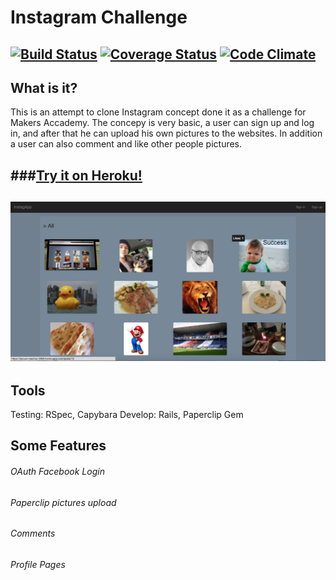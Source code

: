 Instagram Challenge
===================

[![Build Status](https://travis-ci.org/armi1189/instagram-challenge.svg?branch=master)](https://travis-ci.org/armi1189/instagram-challenge) [![Coverage Status](https://coveralls.io/repos/armi1189/instagram-challenge/badge.svg)](https://coveralls.io/r/armi1189/instagram-challenge) [![Code Climate](https://codeclimate.com/github/armi1189/instagram-challenge/badges/gpa.svg)](https://codeclimate.com/github/armi1189/instagram-challenge)
-------
What is it?
-------
This is an attempt to clone Instagram concept done it as a challenge for Makers Accademy. The concepy is very basic, a user can sign up and log in, and after that he can upload his own pictures to the websites. In addition a user can also comment and like other people pictures.  

###[Try it on Heroku!](https://secure-reaches-2288.herokuapp.com)
-------
![InstagApp Home](https://github.com/armi1189/instagram-challenge/blob/master/public/img/inst1.jpg)
-------

Tools
-----
Testing: RSpec, Capybara
Develop: Rails, Paperclip Gem

Some Features
-----
###### OAuth Facebook Login

###### Paperclip pictures upload

###### Comments

###### Profile Pages
